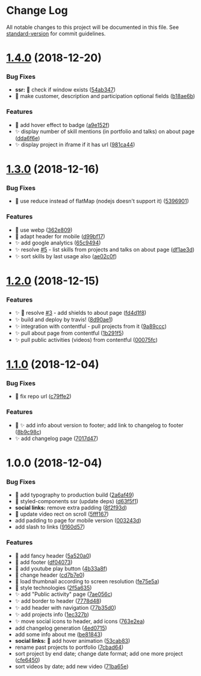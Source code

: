 # Change Log

All notable changes to this project will be documented in this file. See [standard-version](https://github.com/conventional-changelog/standard-version) for commit guidelines.

<a name="1.4.0"></a>
# [1.4.0](https://github.com/kitos/kitos.github.io/compare/v1.3.0...v1.4.0) (2018-12-20)


### Bug Fixes

* **ssr:** :bug: check if window exists ([54ab347](https://github.com/kitos/kitos.github.io/commit/54ab347))
* :bug: make customer, description and participation optional fields ([b18ae6b](https://github.com/kitos/kitos.github.io/commit/b18ae6b))


### Features

* :lipstick: add hover effect to badge ([a9e152f](https://github.com/kitos/kitos.github.io/commit/a9e152f))
* :sparkles: display number of skill mentions (in portfolio and talks) on about page ([dda6f6e](https://github.com/kitos/kitos.github.io/commit/dda6f6e))
* :sparkles: display project in iframe if it has url ([981ca44](https://github.com/kitos/kitos.github.io/commit/981ca44))



<a name="1.3.0"></a>
# [1.3.0](https://github.com/kitos/kitos.github.io/compare/v1.2.0...v1.3.0) (2018-12-16)


### Bug Fixes

* :bug: use reduce instead of flatMap (nodejs doesn't support it) ([5396901](https://github.com/kitos/kitos.github.io/commit/5396901))


### Features

* :horse: use webp ([362e809](https://github.com/kitos/kitos.github.io/commit/362e809))
* :lipstick: adapt header for mobile ([d99bf17](https://github.com/kitos/kitos.github.io/commit/d99bf17))
* :sparkles: add google analytics ([65c9494](https://github.com/kitos/kitos.github.io/commit/65c9494))
* :sparkles: resolve [#5](https://github.com/kitos/kitos.github.io/issues/5) - list skills from projects and talks on about page ([df1ae3d](https://github.com/kitos/kitos.github.io/commit/df1ae3d))
* :sparkles: sort skills by last usage also ([ae02c0f](https://github.com/kitos/kitos.github.io/commit/ae02c0f))



<a name="1.2.0"></a>
# [1.2.0](https://github.com/kitos/kitos.github.io/compare/v1.1.0...v1.2.0) (2018-12-15)


### Features

* :sparkles: :lipstick: resolve [#3](https://github.com/kitos/kitos.github.io/issues/3) - add shields to about page ([fd4d1f8](https://github.com/kitos/kitos.github.io/commit/fd4d1f8))
* :sparkles: build and deploy by travis! ([8d90ae1](https://github.com/kitos/kitos.github.io/commit/8d90ae1))
* :sparkles: integration with contentful - pull projects from it ([9a89ccc](https://github.com/kitos/kitos.github.io/commit/9a89ccc))
* :sparkles: pull about page from contentful ([1b291f5](https://github.com/kitos/kitos.github.io/commit/1b291f5))
* :sparkles: pull public activities (videos) from contentful ([00075fc](https://github.com/kitos/kitos.github.io/commit/00075fc))



<a name="1.1.0"></a>
# [1.1.0](https://github.com/kitos/kitos.github.io/compare/v1.0.0...v1.1.0) (2018-12-04)


### Bug Fixes

* :bug: fix repo url ([c79ffe2](https://github.com/kitos/kitos.github.io/commit/c79ffe2))


### Features

* :lipstick: :sparkles: add info about version to footer; add link to changelog to footer ([8b9c98c](https://github.com/kitos/kitos.github.io/commit/8b9c98c))
* :sparkles: add changelog page ([7017d47](https://github.com/kitos/kitos.github.io/commit/7017d47))



<a name="1.0.0"></a>
# 1.0.0 (2018-12-04)


### Bug Fixes

* :bug: add typography to production build ([2a6af49](https://github.com/kitos/kitos.github.io/commit/2a6af49))
* :bug: styled-components ssr (update deps) ([d63f5f1](https://github.com/kitos/kitos.github.io/commit/d63f5f1))
* **social links:** remove extra padding ([8f2f93d](https://github.com/kitos/kitos.github.io/commit/8f2f93d))
* :bug: update video rect on scroll ([5fff167](https://github.com/kitos/kitos.github.io/commit/5fff167))
* add padding to page for mobile version ([003243d](https://github.com/kitos/kitos.github.io/commit/003243d))
* add slash to links ([9160d57](https://github.com/kitos/kitos.github.io/commit/9160d57))


### Features

* :lipstick: add fancy header ([5a520a0](https://github.com/kitos/kitos.github.io/commit/5a520a0))
* :lipstick: add footer ([df04073](https://github.com/kitos/kitos.github.io/commit/df04073))
* :lipstick: add youtube play button ([4b33a8f](https://github.com/kitos/kitos.github.io/commit/4b33a8f))
* :lipstick: change header ([cd7b7e0](https://github.com/kitos/kitos.github.io/commit/cd7b7e0))
* :lipstick: load thumbnail according to screen resolution ([fe75e5a](https://github.com/kitos/kitos.github.io/commit/fe75e5a))
* :lipstick: style technologies ([2f5a635](https://github.com/kitos/kitos.github.io/commit/2f5a635))
* :sparkles: add "Public activity" page ([7ae056c](https://github.com/kitos/kitos.github.io/commit/7ae056c))
* :sparkles: add border to header ([7778d48](https://github.com/kitos/kitos.github.io/commit/7778d48))
* :sparkles: add header with navigation ([77b35d0](https://github.com/kitos/kitos.github.io/commit/77b35d0))
* :sparkles: add projects info ([1ec327b](https://github.com/kitos/kitos.github.io/commit/1ec327b))
* :sparkles: move social icons to header, add icons ([763e2ea](https://github.com/kitos/kitos.github.io/commit/763e2ea))
* add changelog generation ([4ed0715](https://github.com/kitos/kitos.github.io/commit/4ed0715))
* add some info about me ([be81843](https://github.com/kitos/kitos.github.io/commit/be81843))
* **social links:** :lipstick: add hover animation ([53cab83](https://github.com/kitos/kitos.github.io/commit/53cab83))
* rename past projects to portfolio ([7cbad64](https://github.com/kitos/kitos.github.io/commit/7cbad64))
* sort project by end date; change date format; add one more project ([cfe6450](https://github.com/kitos/kitos.github.io/commit/cfe6450))
* sort videos by date; add new video ([71ba65e](https://github.com/kitos/kitos.github.io/commit/71ba65e))
